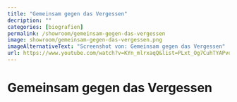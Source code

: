 ```yaml
---
title: "Gemeinsam gegen das Vergessen"
decription: ""
categories: [biografien]
permalink: /showroom/gemeinsam-gegen-das-vergessen
image: showroom/gemeinsam-gegen-das-vergessen.png
imageAlternativeText: "Screenshot von: Gemeinsam gegen das Vergessen"
url: https://www.youtube.com/watch?v=KYn_mlrxaqQ&list=PLxt_Og7CuhTYAPvq2aYLgvHPvZojaJh45&index=19
---
```


# Gemeinsam gegen das Vergessen
